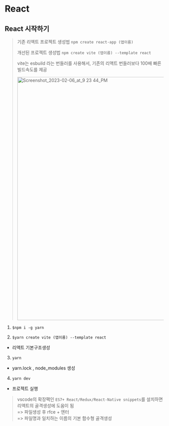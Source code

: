 # React


## React 시작하기

> 기존 리액트 프로젝트 생성법
> `npm create react-app (앱이름)`
> 
> 개선된 프로젝트 생성법
> `npm create vite (앱이름) --template react`
>
> vite는 esbuild 라는 번들러를 사용해서, 기존의 리액트 번들러보다 100배 빠른 빌드속도를 제공
>
> <img width="770" alt="Screenshot_2023-02-06_at_9 23 44_PM" src="https://user-images.githubusercontent.com/112364408/221477477-5eca8935-86d9-439c-b32e-d95a4ae47a39.png">


1. `$npm i -g yarn`

2. `$yarn create vite (앱이름) --template react`
- 리액트 기본구조생성

3. `yarn`
- yarn.lock , node_modules 생성

4. `yarn dev`
- 프로젝트 실행

> vscode의 확장팩인 `ES7+ React/Redux/React-Native snippets`를 설치하면
> 리액트의 골격생성에 도움이 됨  
> => 파일생성 후 rfce + 엔터    
=> 파일명과 일치하는 이름의 기본 함수형 골격생성